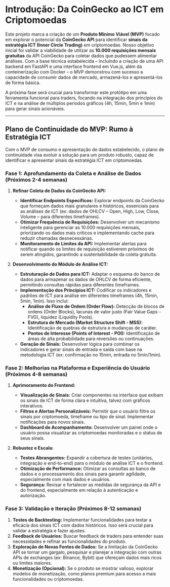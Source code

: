 # Introdução: Da CoinGecko ao ICT em Criptomoedas

Este projeto marca a criação de um **Produto Mínimo Viável (MVP)** focado em explorar o potencial da **CoinGecko API** para identificar **sinais da estratégia ICT (Inner Circle Trading)** em criptomoedas. Nosso objetivo inicial foi validar a viabilidade de utilizar as **10.000 requisições mensais gratuitas** da API CoinGecko para coletar dados que pudessem alimentar análises. Com a base técnica estabelecida – incluindo a criação de uma API backend em FastAPI e uma interface frontend em Vue.js, além da conteinerização com Docker – o MVP demonstrou com sucesso a capacidade de consumir dados de mercado, armazená-los e apresentá-los de forma básica.

A próxima fase será crucial para transformar este protótipo em uma ferramenta funcional para traders, focando na integração dos princípios do ICT e na análise de múltiplos períodos gráficos (4h, 15min, 5min e 1min) para gerar sinais acionáveis.

---

## Plano de Continuidade do MVP: Rumo à Estratégia ICT

Com o MVP de consumo e apresentação de dados estabelecido, o plano de continuidade visa evoluir a solução para um produto robusto, capaz de identificar e apresentar sinais da estratégia ICT em criptomoedas.

### Fase 1: Aprofundamento da Coleta e Análise de Dados (Próximos 2-4 semanas)

1.  **Refinar Coleta de Dados da CoinGecko API:**
    * **Identificar Endpoints Específicos:** Explorar endpoints da CoinGecko que forneçam dados mais granulares e históricos, essenciais para as análises de ICT (ex: dados de OHLCV – Open, High, Low, Close, Volume – para diferentes timeframes).
    * **Otimizar Frequência de Requisições:** Desenvolver um mecanismo inteligente para gerenciar as 10.000 requisições mensais, priorizando os dados mais críticos e implementando cache para reduzir chamadas desnecessárias.
    * **Monitoramento de Limites da API:** Implementar alertas para notificar quando os limites de requisição estiverem próximos de serem atingidos, garantindo a sustentabilidade da coleta gratuita.

2.  **Desenvolvimento do Módulo de Análise ICT:**
    * **Estruturação de Dados para ICT:** Adaptar o esquema do banco de dados para armazenar os dados de OHLCV de forma eficiente, permitindo consultas rápidas para diferentes timeframes.
    * **Implementação dos Princípios ICT:** Codificar os indicadores e padrões de ICT para análise em diferentes timeframes (4h, 15min, 5min, 1min). Isso inclui:
        * **Análise de Fluxo de Ordem (Order Flow):** Detecção de blocos de ordens (Order Blocks), lacunas de valor justo (Fair Value Gaps - FVG), liquidez (Liquidity Pools).
        * **Estrutura de Mercado (Market Structure Shift - MSS):** Identificação de quebras de estrutura e mudanças de caráter.
        * **Pontos de Interesse (Points of Interest - POI):** Identificação de áreas de alta probabilidade para reversões ou continuações.
    * **Geração de Sinais:** Desenvolver lógica para combinar os indicadores e gerar sinais de entrada e saída com base na metodologia ICT (ex: confirmação no 15min, entrada no 5min/1min).

### Fase 2: Melhorias na Plataforma e Experiência do Usuário (Próximos 4-8 semanas)

1.  **Aprimoramento do Frontend:**
    * **Visualização de Sinais:** Criar componentes na interface que exibam os sinais de ICT de forma clara e intuitiva, talvez com gráficos interativos.
    * **Filtros e Alertas Personalizáveis:** Permitir que o usuário filtre os sinais por criptomoeda, timeframe ou tipo de sinal. Implementar notificações para novos sinais.
    * **Dashboard de Acompanhamento:** Desenvolver um painel onde o usuário possa visualizar as criptomoedas monitoradas e o status de seus sinais.

2.  **Robustez e Escala:**
    * **Testes Abrangentes:** Expandir a cobertura de testes (unitários, integração e end-to-end) para o módulo de análise ICT e o frontend.
    * **Otimização de Performance:** Otimizar as consultas ao banco de dados e o processamento dos sinais para garantir agilidade, especialmente com mais dados e usuários.
    * **Segurança:** Revisar e fortalecer as medidas de segurança da API e do frontend, especialmente em relação à autenticação e autorização.

### Fase 3: Validação e Iteração (Próximos 8-12 semanas)

1.  **Testes de Backtesting:** Implementar funcionalidades para testar a eficácia dos sinais ICT com dados históricos. Isso será crucial para validar a estratégia e fazer ajustes.
2.  **Feedback de Usuários:** Buscar feedback de traders para entender suas necessidades e refinar as funcionalidades do produto.
3.  **Exploração de Novas Fontes de Dados:** Se a limitação da CoinGecko API se tornar um gargalo, pesquisar e planejar a integração com outras APIs de exchanges (ex: Binance, Bybit) que ofereçam dados mais ricos ou limites maiores.
4.  **Monetização (Opcional):** Se o produto se mostrar valioso, explorar modelos de monetização, como planos premium para acesso a mais funcionalidades ou criptomoedas.
